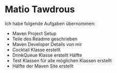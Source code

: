 # Matio Tawdrous
Ich habe folgende Aufgaben übernommen:
- Maven Project Setup
- Teile des Readme geschrieben
- Maven Developer Details von mir
- Cocktail Klasse erstellt
- DrinkQueue Klasse erstellt Hälfte
- Test Klassen für alle möglichen Klassen erstellt
- Hälfte der Maven Site erstellt